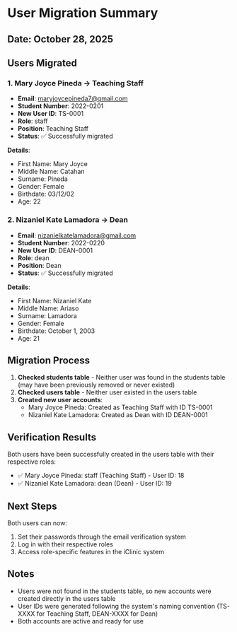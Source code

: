 # User Migration Summary

## Date: October 28, 2025

## Users Migrated

### 1. Mary Joyce Pineda → Teaching Staff
- **Email**: maryjoycepineda7@gmail.com
- **Student Number**: 2022-0201
- **New User ID**: TS-0001
- **Role**: staff
- **Position**: Teaching Staff
- **Status**: ✅ Successfully migrated

**Details**:
- First Name: Mary Joyce
- Middle Name: Catahan
- Surname: Pineda
- Gender: Female
- Birthdate: 03/12/02
- Age: 22

### 2. Nizaniel Kate Lamadora → Dean
- **Email**: nizanielkatelamadora@gmail.com
- **Student Number**: 2022-0220
- **New User ID**: DEAN-0001
- **Role**: dean
- **Position**: Dean
- **Status**: ✅ Successfully migrated

**Details**:
- First Name: Nizaniel Kate
- Middle Name: Ariaso
- Surname: Lamadora
- Gender: Female
- Birthdate: October 1, 2003
- Age: 21

## Migration Process

1. **Checked students table** - Neither user was found in the students table (may have been previously removed or never existed)
2. **Checked users table** - Neither user existed in the users table
3. **Created new user accounts**:
   - Mary Joyce Pineda: Created as Teaching Staff with ID TS-0001
   - Nizaniel Kate Lamadora: Created as Dean with ID DEAN-0001

## Verification Results

Both users have been successfully created in the users table with their respective roles:

- ✅ Mary Joyce Pineda: staff (Teaching Staff) - User ID: 18
- ✅ Nizaniel Kate Lamadora: dean (Dean) - User ID: 19

## Next Steps

Both users can now:
1. Set their passwords through the email verification system
2. Log in with their respective roles
3. Access role-specific features in the iClinic system

## Notes

- Users were not found in the students table, so new accounts were created directly in the users table
- User IDs were generated following the system's naming convention (TS-XXXX for Teaching Staff, DEAN-XXXX for Dean)
- Both accounts are active and ready for use
